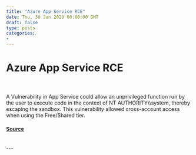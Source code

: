 ```yaml
---
title: "Azure App Service RCE"
date: Thu, 30 Jan 2020 00:00:00 GMT
draft: false
type: posts
categories: 
- 
---
```

# Azure App Service RCE

<br/>

<br/>
A Vulnerability in App Service could allow an unprivileged function run by the user to execute code in the context of NT AUTHORITY\\system, thereby escaping the sandbox. This vulnerability allowed cross-account access when using the Free/Shared tier.

#### [Source](https://www.cloudvulndb.org/CVE-2019-1372)

<br/>
---
